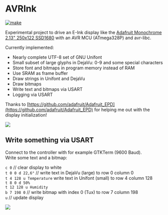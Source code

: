 # AVRInk

[![make](https://github.com/gitdode/avrink/actions/workflows/build.yml/badge.svg)](https://github.com/gitdode/avrink/actions/workflows/build.yml)

Experimental project to drive an E-Ink display like the 
[Adafruit Monochrome 2.13" 250x122 SSD1680](https://www.adafruit.com/product/4197)
with an AVR MCU (ATmega328P) and avr-libc.  

Currently implemented:

* Nearly complete UTF-8 set of GNU Unifont
* Small subset of large glyphs in DejaVu: 0-9 and some special characters
* Store font and bitmaps in program memory instead of RAM
* Use SRAM as frame buffer
* Draw strings in Unifont and DejaVu
* Draw bitmaps
* Write text and bitmaps via USART
* Logging via USART

Thanks to [https://github.com/adafruit/Adafruit_EPD](https://github.com/adafruit/Adafruit_EPD)
for helping me out with the display initialization!  

<img src="https://luniks.net/other/AVRInk/AVRInk-06.jpg"/>

## Write something via USART

Connect to the controller with for example GTKTerm (9600 Baud).  
Write some text and a bitmap:

`c 0` // clear display to white  
`t 0 0 d 22,6°` // write text in DejaVu (large) to row 0 column 0  
`t 4 128 u Temperature` write text in Unifont (small) to row 4 column 128  
`t 8 0 d 50%`  
`t 12 128 u Humidity`  
`b 7 198 0` // write bitmap with index 0 (Tux) to row 7 column 198  
`u` // update display  

<img src="https://luniks.net/other/AVRInk/AVRInk-10.jpg"/>
